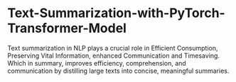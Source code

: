 # Text-Summarization-with-PyTorch-Transformer-Model
Text summarization in NLP plays a crucial role in Efficient Consumption, Preserving Vital Information, enhanced Communication and Timesaving. Which in summary, improves efficiency, comprehension, and communication by distilling large texts into concise, meaningful summaries.
